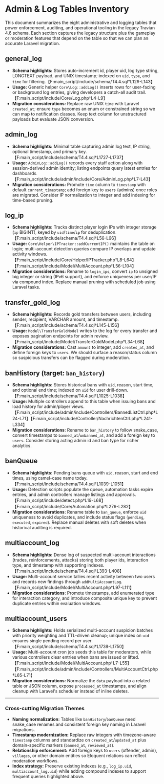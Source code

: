 # Admin & Log Tables Inventory

This document summarizes the eight administrative and logging tables that power enforcement, auditing, and operational tooling in the legacy Travian 4.6 schema. Each section captures the legacy structure plus the gameplay or moderation features that depend on the table so that we can plan an accurate Laravel migration.

## general_log
- **Schema highlights:** Stores auto-increment id, player uid, log type string, LONGTEXT payload, and UNIX timestamp; indexed on `uid`, `type`, and `time` for filtering.【F:main_script/include/schema/T4.4.sql†L129-L143】
- **Usage:** Generic helper `Core\Log::addLog()` inserts rows for user-facing or background log entries, giving developers a catch-all audit trail.【F:main_script/include/Core/Log.php†L4-L9】
- **Migration considerations:** Replace raw UNIX `time` with Laravel `created_at`; ensure `type` becomes an enum or constrained string so we can map to notification classes. Keep text column for unstructured payloads but evaluate JSON conversion.

## admin_log
- **Schema highlights:** Minimal table capturing admin log text, IP string, optional timestamp, and primary key.【F:main_script/include/schema/T4.4.sql†L1727-L1737】
- **Usage:** `AdminLog::addLog()` records every staff action along with session-derived admin identity; listing endpoints query latest entries for dashboards.【F:main_script/include/admin/include/Core/AdminLog.php†L7-L43】
- **Migration considerations:** Promote `time` column to `timestamp` with default `current_timestamp`; add foreign key to `users` (admins) once roles are migrated. Consider IP normalization to integer and add indexing for time-based pruning.

## log_ip
- **Schema highlights:** Tracks distinct player login IPs with integer storage (`ip` BIGINT), keyed by `uid`/`time`/`ip` for deduplication.【F:main_script/include/schema/T4.4.sql†L56-L66】
- **Usage:** `Core\Helper\IPTracker::addCurrentIP()` maintains the table on login; multi-account detection queries compare IP overlaps and update activity windows.【F:main_script/include/Core/Helper/IPTracker.php†L8-L64】【F:main_script/include/Model/MultiAccount.php†L56-L104】
- **Migration considerations:** Rename to `login_ips`, convert `ip` to unsigned big integer or string (IPv6 support), and enforce uniqueness per user/IP via compound index. Replace manual pruning with scheduled job using Laravel tasks.

## transfer_gold_log
- **Schema highlights:** Records gold transfers between users, including sender, recipient, VARCHAR amount, and timestamp.【F:main_script/include/schema/T4.4.sql†L145-L156】
- **Usage:** `Model\TransferGoldModel` writes to the log for every transfer and exposes pagination endpoints for admin review.【F:main_script/include/Model/TransferGoldModel.php†L34-L68】
- **Migration considerations:** Cast `amount` to integer, add `created_at`, and define foreign keys to `users`. We should surface a reason/status column so suspicious transfers can be flagged during moderation.

## banHistory (target: `ban_history`)
- **Schema highlights:** Stores historical bans with `uid`, reason, start time, and optional end time; indexed on `uid` for user drill-down.【F:main_script/include/schema/T4.4.sql†L1025-L1038】
- **Usage:** Multiple controllers append to this table when issuing bans and load history for admin/player views.【F:main_script/include/admin/include/Controllers/BannedListCtrl.php†L24-L71】【F:main_script/include/Controller/NachrichtenCtrl.php†L241-L334】
- **Migration considerations:** Rename to `ban_history` to follow snake_case, convert timestamps to `banned_at`/`unbanned_at`, and add a foreign key to `users`. Consider storing acting admin id and ban type for richer analytics.

## banQueue
- **Schema highlights:** Pending bans queue with `uid`, reason, start and end times, using camel-case name today.【F:main_script/include/schema/T4.4.sql†L1039-L1051】
- **Usage:** Detection scripts populate the queue, automation tasks expire entries, and admin controllers manage listings and approvals.【F:main_script/include/detect.php†L19-L68】【F:main_script/include/Core/Automation.php†L279-L282】
- **Migration considerations:** Rename table to `ban_queue`, enforce `uid` uniqueness to avoid duplicates, and include status flags (`pending`, `executed`, `expired`). Replace manual deletes with soft deletes when historical auditing is required.

## multiaccount_log
- **Schema highlights:** Dense log of suspected multi-account interactions (trades, reinforcements, attacks) storing both player ids, interaction type, and timestamp with supporting indexes.【F:main_script/include/schema/T4.4.sql†L393-L408】
- **Usage:** Multi-account service tallies recent activity between two users and records new findings through `addMultiAccountLog`.【F:main_script/include/Model/MultiAccount.php†L97-L111】
- **Migration considerations:** Promote timestamps, add enumerated type for interaction category, and introduce composite unique key to prevent duplicate entries within evaluation windows.

## multiaccount_users
- **Schema highlights:** Holds serialized multi-account suspicion batches with priority weighting and TTL-driven cleanup; unique index on `uid` ensures single pending record per user.【F:main_script/include/schema/T4.4.sql†L1738-L1750】
- **Usage:** Multi-account cron job seeds this table for moderators, while various controllers clear entries when bans are issued or lifted.【F:main_script/include/Model/MultiAccount.php†L7-L55】【F:main_script/include/admin/include/Controllers/MultiAccountCtrl.php†L65-L71】
- **Migration considerations:** Normalize the `data` payload into a related table or JSON column, expose `processed_at` timestamps, and align cleanup with Laravel's scheduler instead of inline deletes.

---

### Cross-cutting Migration Themes
- **Naming normalization:** Tables like `banHistory`/`banQueue` need snake_case renames and consistent foreign key naming in Laravel migrations.
- **Timestamp modernization:** Replace raw integers with timezone-aware `timestamp` columns and standardize on `created_at`/`updated_at` plus domain-specific markers (`banned_at`, `reviewed_at`).
- **Relationship enforcement:** Add foreign keys to `users` (offender, admin), `villages`, or other domain entities so Eloquent relations can reflect moderation workflows.
- **Index strategy:** Preserve existing indexes (e.g., `log_ip.uid`, `multiaccount_log.uid`) while adding compound indexes to support frequent queries highlighted above.
